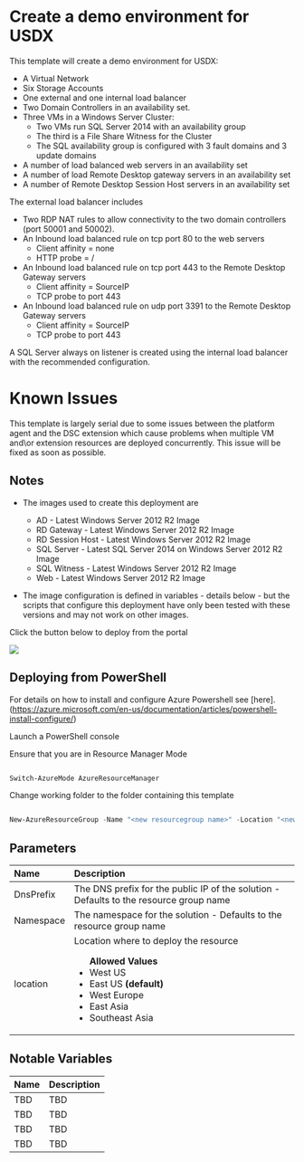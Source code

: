 # Create a demo environment for USDX

This template will create a demo environment for USDX:

+	A Virtual Network
+	Six Storage Accounts
+	One external and one internal load balancer
+	Two Domain Controllers in an availability set.
+	Three VMs in a Windows Server Cluster:
	+ 	Two VMs run SQL Server 2014 with an availability group
	+	The third is a File Share Witness for the Cluster
	+	The SQL availability group is configured with 3 fault domains and 3 update domains
+	A number of load balanced web servers in an availability set
+	A number of load Remote Desktop gateway servers in an availability set
+	A number of Remote Desktop Session Host servers in an availability set

The external load balancer includes
+	Two RDP NAT rules to allow connectivity to the two domain controllers (port 50001 and 50002).
+	An Inbound load balanced rule on tcp port 80 to the web servers 
	+	Client affinity = none 
	+	HTTP probe = /
+	An Inbound load balanced rule on tcp port 443 to the Remote Desktop Gateway servers
	+	Client affinity = SourceIP
	+	TCP probe to port 443
+	An Inbound load balanced rule on udp port 3391 to the Remote Desktop Gateway servers
	+	Client affinity = SourceIP 
	+	TCP probe to port 443

A SQL Server always on listener is created using the internal load balancer with the recommended configuration.

# Known Issues

This template is largely serial due to some issues between the platform agent and the DSC extension which cause problems when multiple VM and\or extension resources are deployed concurrently. 
This issue will be fixed as soon as possible.

## Notes

+ 	The images used to create this deployment are
	+ 	AD - Latest Windows Server 2012 R2 Image
	+ 	RD Gateway - Latest Windows Server 2012 R2 Image
	+ 	RD Session Host - Latest Windows Server 2012 R2 Image
	+ 	SQL Server - Latest SQL Server 2014 on Windows Server 2012 R2 Image
	+ 	SQL Witness - Latest Windows Server 2012 R2 Image
	+ 	Web - Latest Windows Server 2012 R2 Image

+ 	The image configuration is defined in variables - details below - but the scripts that configure this deployment have only been tested with these versions and may not work on other images.


Click the button below to deploy from the portal

<a href="https://portal.azure.com/#create/Microsoft.Template/uri/https%3A%2F%2Fraw.githubusercontent.com%2Fbrettwilms%2FUSDX-AIO-Demo%2Fmaster%2FAzureResourceGroup%2Fazuredeploy.json" target="_blank">
    <img src="http://azuredeploy.net/deploybutton.png"/>
</a>


## Deploying from PowerShell 

For details on how to install and configure Azure Powershell see [here].(https://azure.microsoft.com/en-us/documentation/articles/powershell-install-configure/)

Launch a PowerShell console

Ensure that you are in Resource Manager Mode

```PowerShell

Switch-AzureMode AzureResourceManager

```
Change working folder to the folder containing this template

```PowerShell

New-AzureResourceGroup -Name "<new resourcegroup name>" -Location "<new resourcegroup location>"  -TemplateParameterFile .\azuredeploy-parameters.json -TemplateFile .\azuredeploy.json

```

## Parameters

|Name|Description                                        |
|:----|:-------------------------------------------------|
|DnsPrefix|The DNS prefix for the public IP of the solution - Defaults to the resource group name|
|Namespace|The namespace for the solution - Defaults to the resource group name|
|location|Location where to deploy the resource <ul>**Allowed Values**<li>West US</li><li>East US **(default)**</li><li>West Europe</li><li>East Asia</li><li>Southeast Asia</li>|


## Notable Variables

|Name|Description|
|:---|:---------------------|
|TBD|TBD|
|TBD|TBD|
|TBD|TBD|
|TBD|TBD|



